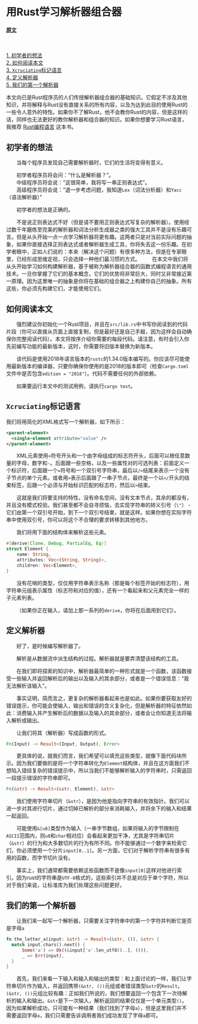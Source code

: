 # 用Rust学习解析器组合器  

#### [原文](https://bodil.lol/parser-combinators/) 

</br>

[1. 初学者的想法](#初学者的想法)  
[2. 如何阅读本文](#如何阅读本文)  
[3. `Xcruciating`标记语言](#Xcruciating标记语言)  
[4. 定义解析器](#定义解析器)  
[5. 我们的第一个解析器](#我们的第一个解析器)  


本文向已是Rust程序员的人们传授解析器组合器的基础知识。它假定不涉及其他知识，并将解释与Rust没有直接关系的所有内容，以及为达到此目的使用Rust的一些令人意外的特性。如果你不了解Rust，他不会教你Rust的内容，但是这样的话，同样也无法更好的教你解析器和组合器的知识。如果你想要学习Rust语言，我推荐  [Rust编程语言](https://doc.rust-lang.org/book/) 这本书。  

## 初学者的想法

&#8195;&#8195;当每个程序员发现自己需要解析器时，它们的生活将变得有意义。  

&#8195;&#8195;初学者程序员将会问：“什么是解析器？”。  
&#8195;&#8195;中级程序员将会说：“这很简单，我将写一串正则表达式”。  
&#8195;&#8195;高级程序员将会说：“退一步考虑问题，我知道`Lex`（词法分析器）和`Yacc`（语法解析器）”  

&#8195;&#8195;初学者的想法是正确的。

&#8195;&#8195;不是说正则表达式不好（但是请不要用正则表达式写复杂的解析器）。使用经过数千年磨练至完美的解析器和词法分析生成器之类的强大工具并不是没有乐趣可言。但是从头开始一点一点学习解析器将更有趣。这两者只是对当前实际问题的抽象，如果你直接选择正则表达式或者解析器生成工具，你将失去这一份乐趣。在初学者眼中，正如人们说的：本来（解决这个问题）有很多种方法，但是在专家眼里，已经形成思维定视，只会选择一种他们最习惯的方式。
&#8195;&#8195;在本文中我们将从头开始学习如何构建解析器，基于被称为解析器组合器的函数式编程语言的通用技术。一旦你掌握了它们的基本概念，它们的优势将非常巨大，同时又非常接近第一原理。因为这里唯一的抽象是你将在基础的组合器之上构建你自己的抽象。所有这些，你必须先构建它们，才能使用它们。

## 如何阅读本文

&#8195;&#8195;强烈建议你初始化一个Rust项目，并且在`src/lib.rs`中书写你阅读到的代码片段（你可以直接从页面上直接复制，但是最好还是自己手敲，因为这样会自动确保你完整阅读代码）。本文将按序介绍你需要的每段代码。请注意，有时会引入你先前编写功能的最新版本，这时，你需要将旧版本替换为新版本。

&#8195;&#8195;该代码是使用2018年语言版本的`rustc`的1.34.0版本编写的。你应该尽可能使用最新版本的编译器，只要你确保你使用的是2018的版本即可（检查`Cargo.toml`文件中是否包含`edition = "2018"`）。代码不需要任何的外部依赖。

&#8195;&#8195;如果要运行本文中的测试用例，请执行`cargo test`。

## `Xcruciating`标记语言

我们将用简化的XML格式写一个解析器，如下所示：

```xml
<parent-element>
  <single-element attribute="value" />
</parent-element>
```

&#8195;&#8195;XML元素使用`<`符号开头和一个由字母组成的标志符开头，后面可以根任意数量的字母，数字和`-`。后面跟一些空格，以及一些属性对的可选列表：前面定义一个标识符，后面跟一个`=`符号和一个双引号字符串，最后以`/>`结尾来表示一个没有子节点的单个元素。或者用`>`表示后面跟了一串子节点，最终是一个以`</`开头的结束标签，后跟一个必须与开始标识匹配的标志符，然后以`>`结束。

&#8195;&#8195;这就是我们将要支持的特性。没有命名空间，没有文本节点，其余的都没有，并且没有模式校验。我们甚至都不会自寻烦恼，去实现字符串的转义引号（`\"`） - 它们由第一个双引号开始，到下一个双引号结束，就是这样。如果你想在实际字符串中使用双引号，你可以将这个不合理的要求转移到其他地方。

&#8195;&#8195;我们将用下面的结构体来解析这些元素。

```rust
#[derive(Clone, Debug, PartialEq, Eq)]
struct Element {
    name: String,
    attributes: Vec<(String, String)>,
    children: Vec<Element>,
}
```

&#8195;&#8195;没有花哨的类型，仅仅用字符串表示名称（那是每个标签开始的标志符），用字符串元组表示属性（标志符和对应的值），还有一个看起来和父元素完全一样的子元素列表。

&#8195;&#8195;（如果你正在输入，请加上那一系列的`derive`，你将在后面用到它们）。

## 定义解析器

&#8195;&#8195;好了，是时候编写解析器了。

&#8195;&#8195;解析是从数据流中派生结构的过程。解析器就是要弄清楚该结构的工具。

&#8195;&#8195;在我们即将探索的知识中，解析器最简单的一种形式就是一个函数，该函数接受一些输入并返回解析后的输出以及输入的其余部分，或者是一个错误信息：“我无法解析该输入”。

&#8195;&#8195;事实证明，简而言之，更复杂的解析器看起来也是如此。如果你要获取友好的错误提示，你可能会使输入，输出和错误的含义复杂化，但是解析器的特征依然如此：消费输入并产生解析后的数据以及输入的其余部分，或者会让你知道无法将输入解析成输出。

&#8195;&#8195;让我们将其（解析器）写成函数的形式。

```rust
Fn(Input) -> Result<(Input, Output), Error>
```

&#8195;&#8195;更具体的说，就我们而言，我们希望可以填充这些类型，就像下面代码块所示。因为我们要做的是将一个字符串转化为`Element`结构体，并且在这方面我们不想陷入错综复杂的错误提示中，所以当我们不能够解析输入的字符串时，只需返回一段提示错误的字符串即可。

```rust
Fn(&str) -> Result<(&str, Element), &str>
```

&#8195;&#8195;我们使用字符串切片（`&str`），是因为他是指向字符串的有效指针。我们可以进一步对其进行切片，通过切掉已解析的部分来消耗输入，并将余下的输入和结果一起返回。

&#8195;&#8195;可能使用`&[u8]`类型作为输入（一串字节数组，如果将输入的字节限制在`ASCII`范围内，则`u8`和`char`相对应）会看起来更加干净，尤其是字符串切片（`&str`）的行为和大多数切片的行为有所不同。你不能够通过一个数字来检索它们，你必须使用一个分片`input[0..1]`。另一方面，它们对于解析字符串有很多有用的函数，而字节切片没有。

&#8195;&#8195;事实上，我们通常都需要依赖这些函数而不是像`input[0]`这样对他进行索引。因为rust的字符串是`UTF-8`格式的，这些索引并不总是对应于单个字符，所以对于我们来说，让标准库为我们处理这些问题更好。

## 我们的第一个解析器

&#8195;&#8195;让我们来一起写一个解析器，只需要关注字符串中的第一个字符并判断它是否是字母`a`

```rust
fn the_letter_a(input: &str) -> Result<(&str, ()), &str> {
  match input.chars().next() {
      Some('a') => Ok((&input['a'.len_utf8()..], ())),
      _ => Err(input),
  }
}
```

&#8195;&#8195;首先，我们来看一下输入和输入和输出的类型：和上面讨论的一样，我们让字符串切片作为输入，并返回携带`(&str, ())`元组或者错误类型`&str`的`Result`。`(&str, ())`元组比较有趣：正如我们所说的，我们想要返回一个包含下一次待解析的输入和输出。`&str`是下一次输入，解析返回的结果仅仅是一个单元类型`()`。因为如果解析成功，只可能有一种结果（我们找到了字母`a`），但是这里我们并不需要返回字母`a`，我们只需要告诉调用者我们成功发现了字母`a`即可。

&#8195;&#8195;

&#8195;&#8195;

&#8195;&#8195;

&#8195;&#8195;

&#8195;&#8195;

&#8195;&#8195;

&#8195;&#8195;

&#8195;&#8195;

&#8195;&#8195;

&#8195;&#8195;

&#8195;&#8195;

&#8195;&#8195;

&#8195;&#8195;

&#8195;&#8195;

&#8195;&#8195;

&#8195;&#8195;

&#8195;&#8195;

&#8195;&#8195;

&#8195;&#8195;

&#8195;&#8195;

&#8195;&#8195;

&#8195;&#8195;

&#8195;&#8195;

&#8195;&#8195;

&#8195;&#8195;

&#8195;&#8195;

&#8195;&#8195;